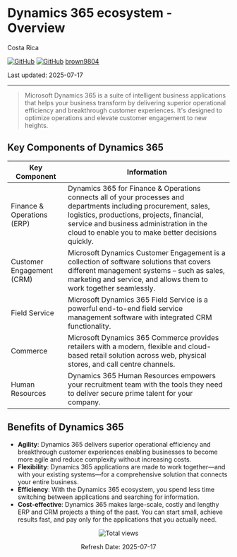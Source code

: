 # Dynamics 365 ecosystem - Overview

Costa Rica

[![GitHub](https://badgen.net/badge/icon/github?icon=github&label)](https://github.com)
[![GitHub](https://img.shields.io/badge/--181717?logo=github&logoColor=ffffff)](https://github.com/)
[brown9804](https://github.com/brown9804)

Last updated: 2025-07-17

----------

> Microsoft Dynamics 365 is a suite of intelligent business applications that helps your business transform by delivering superior operational efficiency and breakthrough customer experiences. It's designed to optimize operations and elevate customer engagement to new heights.

## Key Components of Dynamics 365

| Key Component | Information |
| ------ |  ------ | 
| Finance & Operations (ERP) | Dynamics 365 for Finance & Operations connects all of your processes and departments including procurement, sales, logistics, productions, projects, financial, service and business administration in the cloud to enable you to make better decisions quickly. | 
| Customer Engagement (CRM) | Microsoft Dynamics Customer Engagement is a collection of software solutions that covers different management systems – such as sales, marketing and service, and allows them to work together seamlessly. | 
| Field Service | Microsoft Dynamics 365 Field Service is a powerful end-to-end field service management software with integrated CRM functionality. |
| Commerce | Microsoft Dynamics 365 Commerce provides retailers with a modern, flexible and cloud-based retail solution across web, physical stores, and call centre channels. | 
| Human Resources | Dynamics 365 Human Resources empowers your recruitment team with the tools they need to deliver secure prime talent for your company. | Dynamics 365

## Benefits of Dynamics 365

- **Agility**: Dynamics 365 delivers superior operational efficiency and breakthrough customer experiences enabling businesses to become more agile and reduce complexity without increasing costs.
- **Flexibility**: Dynamics 365 applications are made to work together—and with your existing systems—for a comprehensive solution that connects your entire business.
- **Efficiency**: With the Dynamics 365 ecosystem, you spend less time switching between applications and searching for information.
- **Cost-effective**: Dynamics 365 makes large-scale, costly and lengthy ERP and CRM projects a thing of the past. You can start small, achieve results fast, and pay only for the applications that you actually need.

<!-- START BADGE -->
<div align="center">
  <img src="https://img.shields.io/badge/Total%20views-354-limegreen" alt="Total views">
  <p>Refresh Date: 2025-07-17</p>
</div>
<!-- END BADGE -->